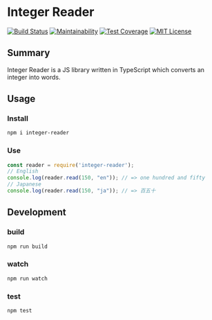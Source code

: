 # Integer Reader
[![Build Status](https://travis-ci.org/pb10001/integer-reader.svg?branch=master)](https://travis-ci.org/pb10001/integer-reader)
[![Maintainability](https://api.codeclimate.com/v1/badges/18fb8ee4a3e70f94a644/maintainability)](https://codeclimate.com/github/pb10001/integer-reader/maintainability)
[![Test Coverage](https://api.codeclimate.com/v1/badges/18fb8ee4a3e70f94a644/test_coverage)](https://codeclimate.com/github/pb10001/integer-reader/test_coverage)
[![MIT License](http://img.shields.io/badge/license-MIT-blue.svg?style=flat)](LICENSE)
## Summary
Integer Reader is a JS library written in TypeScript which converts an integer into words.
## Usage
### Install
```sh
npm i integer-reader
```
### Use
```javascript
const reader = require('integer-reader');
// English
console.log(reader.read(150, "en")); // => one hundred and fifty
// Japanese
console.log(reader.read(150, "ja")); // => 百五十
```
## Development
### build
```sh
npm run build
```
### watch
```sh
npm run watch
```
### test
```sh
npm test
```